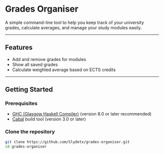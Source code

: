 # Grades Organiser

A simple command-line tool to help you keep track of your university grades, calculate averages, and manage your study modules easily.

---

## Features

- Add and remove grades for modules
- Show all saved grades
- Calculate weighted average based on ECTS credits

---

## Getting Started

### Prerequisites

- [GHC (Glasgow Haskell Compiler)](https://www.haskell.org/ghc/) (version 8.0 or later recommended)
- [Cabal](https://www.haskell.org/cabal/) build tool (version 3.0 or later)

### Clone the repository

```bash
git clone https://github.com/Slydetx/grades-organiser.git
cd grades-organiser
